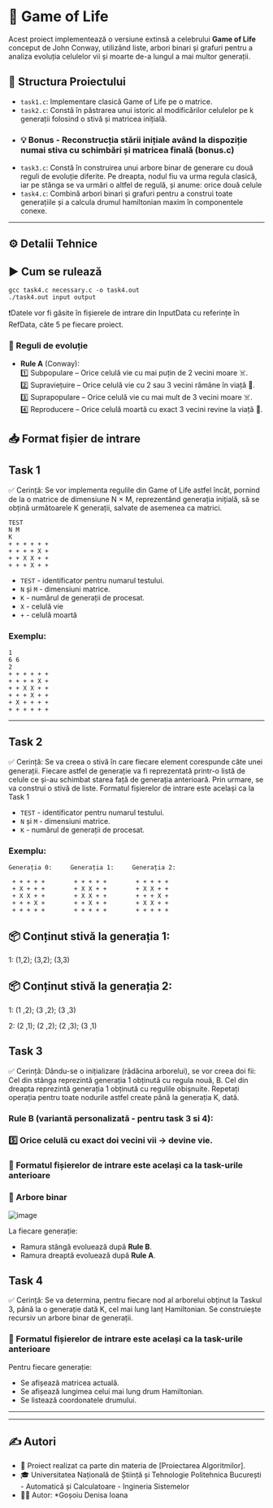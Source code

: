
# 🧬 Game of Life 

Acest proiect implementează o versiune extinsă a celebrului **Game of Life** conceput de John Conway, utilizând liste, arbori binari și grafuri pentru a analiza evoluția celulelor vii și moarte de-a lungul a mai multor generații.

## 📁 Structura Proiectului

- `task1.c`: Implementare clasică Game of Life pe o matrice.
- `task2.c`: Constă în păstrarea unui istoric al modificărilor celulelor pe k generații folosind o stivă și matricea inițială.
-  ### 💡 Bonus - Reconstrucția stării inițiale având la dispoziție numai stiva cu schimbări și matricea finală (bonus.c)
- `task3.c`: Constă în construirea unui arbore binar de generare cu două reguli de evoluție diferite. Pe dreapta, nodul fiu va urma regula clasică, iar pe stânga se va urmări o altfel de regulă, și anume: orice două celule 
- `task4.c`: Combină arbori binari și grafuri pentru a construi toate generațiile și a calcula drumul hamiltonian maxim în componentele conexe.
---
## ⚙️ Detalii Tehnice
## ▶️ Cum se rulează

```
gcc task4.c necessary.c -o task4.out
./task4.out input output
```
❗Datele vor fi găsite în fișierele de intrare din InputData cu referințe în RefData, câte 5 pe fiecare proiect.

### 🔁 Reguli de evoluție

- **Rule A** (Conway):  
1️⃣ Subpopulare – Orice celulă vie cu mai puțin de 2 vecini moare ☠️.  
2️⃣ Supraviețuire – Orice celulă vie cu 2 sau 3 vecini rămâne în viață 🌱.   
3️⃣ Suprapopulare – Orice celulă vie cu mai mult de 3 vecini moare ☠️.  
4️⃣ Reproducere – Orice celulă moartă cu exact 3 vecini revine la viață 🔄.  

## 📥 Format fișier de intrare 
## Task 1
✅ Cerință: Se vor implementa regulile din Game of Life astfel încât, pornind de la o matrice de dimensiune N × M, reprezentând generația inițială, să se obțină următoarele K generații, salvate de asemenea ca matrici.
```
TEST 
N M 
K 
+ + + + + + 
+ + + + X + 
+ + X X + + 
+ + + X + + 
```
- `TEST` - identificator pentru numarul testului.
- `N` și `M` - dimensiuni matrice.
- `K` - numărul de generații de procesat.
- `X` - celulă vie
- `+` - celulă moartă

### Exemplu:
```
1 
6 6 
2
+ + + + + + 
+ + + + X + 
+ + X X + + 
+ + + X + + 
+ X + + + + 
+ + + + + +
```
---
## Task 2
✅ Cerință: Se va creea o stivă în care fiecare element corespunde câte unei generații. Fiecare astfel de generație va fi reprezentată printr-o listă de celule ce și-au schimbat starea față de generația anterioară. Prin urmare, se va construi o stivă de liste.
Formatul fișierelor de intrare este același ca la Task 1
- `TEST` - identificator pentru numarul testului.
- `N` și `M` - dimensiuni matrice.
- `K` - numărul de generații de procesat.
  
### Exemplu:
```
Generația 0:     Generația 1:     Generația 2:

 + + + + +        + + + + +        + + + + + 
 + X + + +        + X X + +        + X X + + 
 + X X + +        + X X + +        + + + X +
 + + + X +        + + X + +        + X X + +
 + + + + +        + + + + +        + + + + +
```
## 📦 Conținut stivă la generația 1:
1: (1,2); (3,2); (3,3)

## 📦 Conținut stivă la generația 2:
1: (1 ,2); (3 ,2); (3 ,3)

2: (2 ,1); (2 ,2); (2 ,3); (3 ,1)

## Task 3
✅ Cerință: Dându-se o inițializare (rădăcina arborelui), se vor creea doi fii: 
Cel din stânga reprezintă generația 1 obținută cu regula nouă, B.
Cel din dreapta reprezintă generația 1 obținută cu regulile obișnuite.
Repetați operația pentru toate nodurile astfel create până la generația K, dată.  
###  **Rule B** (variantă personalizată - pentru task 3 si 4):  
 ### 5️⃣ Orice celulă cu exact doi vecini vii → devine vie.  
### 📌 Formatul fișierelor de intrare este același ca la task-urile anterioare
### 🌲 Arbore binar

![image](https://github.com/user-attachments/assets/185d6a91-771e-460b-8e1d-4345ee623d79)

La fiecare generație:
- Ramura stângă evoluează după **Rule B**.
- Ramura dreaptă evoluează după **Rule A**.   

## Task 4
✅ Cerință:  Se va determina, pentru fiecare nod al arborelui obținut la Taskul 3, până la o generație dată K, cel mai lung lanț Hamiltonian.
Se construiește recursiv un arbore binar de generații.

### 📌 Formatul fișierelor de intrare este același ca la task-urile anterioare

Pentru fiecare generație:
- Se afișează matricea actuală.
- Se afișează lungimea celui mai lung drum Hamiltonian.
- Se listează coordonatele drumului.
---
---

## ✍️ Autori

- 📌 Proiect realizat ca parte din materia de [Proiectarea Algoritmilor].
- 🎓 Universitatea Națională de Știință și Tehnologie Politehnica București - Automatică și Calculatoare - Ingineria Sistemelor
- 🧑‍💻 Autor: *Goșoiu Denisa Ioana
